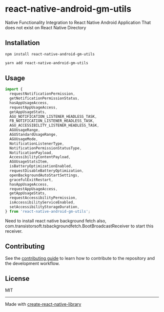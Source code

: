 # react-native-android-gm-utils

Native Functionality Integration to React Native Android Application That does not exist on React Native Directory

## Installation

```sh
npm install react-native-android-gm-utils
```

```sh
yarn add react-native-android-gm-utils
```

## Usage

```js
import {
  requestNotificationPermission,
  getNotificationPermissionStatus,
  hasAppUsageAccess,
  requestAppUsageAccess,
  getAppUsageStats,
  AGU_NOTIFICATION_LISTENER_HEADLESS_TASK,
  FB_NOTIFICATION_LISTENER_HEADLESS_TASK,
  AGU_ACCESSIBILITY_LISTENER_HEADLESS_TASK,
  AGUUsageRange,
  AGUStandardUsageRange,
  AGUUsageMode,
  NotificationListenerType,
  NotificationPermissionStatusType,
  NotificationPayload,
  AccessibilityContentPayload,
  AGUUsageStatsItem,
  isBatteryOptimizationEnabled,
  requestDisableBatteryOptimization,
  openBackgroundAutoStartSettings,
  gracefulExitRestart,
  hasAppUsageAccess,
  requestAppUsageAccess,
  getAppUsageStats,
  requestAccessibilityPermission,
  isAccessibilityServiceEnabled,
  setAccessibilityStorageDuration,
} from 'react-native-android-gm-utils';
```

Need to install react native background fetch also, com.transistorsoft.tsbackgroundfetch.BootBroadcastReceiver to start this receiver.

## Contributing

See the [contributing guide](CONTRIBUTING.md) to learn how to contribute to the repository and the development workflow.

## License

MIT

---

Made with [create-react-native-library](https://github.com/callstack/react-native-builder-bob)
